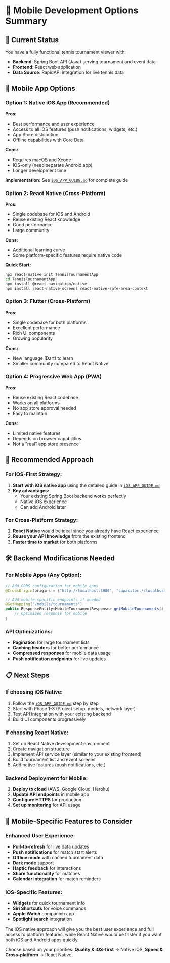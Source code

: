 # 📱 Mobile Development Options Summary

## 🎯 Current Status
You have a fully functional tennis tournament viewer with:
- **Backend**: Spring Boot API (Java) serving tournament and event data
- **Frontend**: React web application
- **Data Source**: RapidAPI integration for live tennis data

## 📱 Mobile App Options

### Option 1: Native iOS App (Recommended)
**Pros:**
- Best performance and user experience
- Access to all iOS features (push notifications, widgets, etc.)
- App Store distribution
- Offline capabilities with Core Data

**Cons:**
- Requires macOS and Xcode
- iOS-only (need separate Android app)
- Longer development time

**Implementation:** See [`iOS_APP_GUIDE.md`](iOS_APP_GUIDE.md) for complete guide

### Option 2: React Native (Cross-Platform)
**Pros:**
- Single codebase for iOS and Android
- Reuse existing React knowledge
- Good performance
- Large community

**Cons:**
- Additional learning curve
- Some platform-specific features require native code

**Quick Start:**
```bash
npx react-native init TennisTournamentApp
cd TennisTournamentApp
npm install @react-navigation/native
npm install react-native-screens react-native-safe-area-context
```

### Option 3: Flutter (Cross-Platform)
**Pros:**
- Single codebase for both platforms
- Excellent performance
- Rich UI components
- Growing popularity

**Cons:**
- New language (Dart) to learn
- Smaller community compared to React Native

### Option 4: Progressive Web App (PWA)
**Pros:**
- Reuse existing React codebase
- Works on all platforms
- No app store approval needed
- Easy to maintain

**Cons:**
- Limited native features
- Depends on browser capabilities
- Not a "real" app store presence

## 🚀 Recommended Approach

### For iOS-First Strategy:
1. **Start with iOS native app** using the detailed guide in [`iOS_APP_GUIDE.md`](iOS_APP_GUIDE.md)
2. **Key advantages:**
   - Your existing Spring Boot backend works perfectly
   - Native iOS experience
   - Can add Android later

### For Cross-Platform Strategy:
1. **React Native** would be ideal since you already have React experience
2. **Reuse your API knowledge** from the existing frontend
3. **Faster time to market** for both platforms

## 🛠️ Backend Modifications Needed

### For Mobile Apps (Any Option):
```java
// Add CORS configuration for mobile apps
@CrossOrigin(origins = {"http://localhost:3000", "capacitor://localhost", "ionic://localhost"})

// Add mobile-specific endpoints if needed
@GetMapping("/mobile/tournaments")
public ResponseEntity<MobileTournamentResponse> getMobileTournaments() {
    // Optimized response for mobile
}
```

### API Optimizations:
- **Pagination** for large tournament lists
- **Caching headers** for better performance
- **Compressed responses** for mobile data usage
- **Push notification endpoints** for live updates

## 📋 Next Steps

### If choosing iOS Native:
1. Follow the [`iOS_APP_GUIDE.md`](iOS_APP_GUIDE.md) step by step
2. Start with Phase 1-3 (Project setup, models, network layer)
3. Test API integration with your existing backend
4. Build UI components progressively

### If choosing React Native:
1. Set up React Native development environment
2. Create navigation structure
3. Implement API service layer (similar to your existing frontend)
4. Build tournament list and event screens
5. Add native features (push notifications, etc.)

### Backend Deployment for Mobile:
1. **Deploy to cloud** (AWS, Google Cloud, Heroku)
2. **Update API endpoints** in mobile app
3. **Configure HTTPS** for production
4. **Set up monitoring** for API usage

## 🎾 Mobile-Specific Features to Consider

### Enhanced User Experience:
- **Pull-to-refresh** for live data updates
- **Push notifications** for match start alerts
- **Offline mode** with cached tournament data
- **Dark mode** support
- **Haptic feedback** for interactions
- **Share functionality** for matches
- **Calendar integration** for match reminders

### iOS-Specific Features:
- **Widgets** for quick tournament info
- **Siri Shortcuts** for voice commands
- **Apple Watch** companion app
- **Spotlight search** integration

The iOS native approach will give you the best user experience and full access to platform features, while React Native would be faster if you want both iOS and Android apps quickly.

Choose based on your priorities: **Quality & iOS-first** → Native iOS, **Speed & Cross-platform** → React Native.